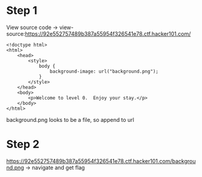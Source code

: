 # Step 1
View source code -> view-source:https://92e552757489b387a55954f326541e78.ctf.hacker101.com/

```
<!doctype html>
<html>
    <head>
        <style>
            body {
                background-image: url("background.png");
            }
        </style>
    </head>
    <body>
        <p>Welcome to level 0.  Enjoy your stay.</p>
    </body>
</html>
```

background.png looks to be a file, so append to url

# Step 2

https://92e552757489b387a55954f326541e78.ctf.hacker101.com/background.png -> navigate and get flag